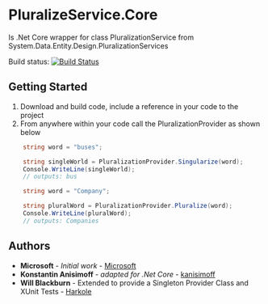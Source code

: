 # PluralizeService.Core

Is .Net Core wrapper for class PluralizationService from System.Data.Entity.Design.PluralizationServices

Build status:
[![Build Status](https://kanisimoff.visualstudio.com/Pluralize%20Service%20Library/_apis/build/status/kanisimoff.PluralizeService.Core?branchName=master)](https://kanisimoff.visualstudio.com/Pluralize%20Service%20Library/_build/latest?definitionId=10&branchName=master)

## Getting Started

1. Download and build code, include a reference in your code to the project
2. From anywhere within your code call the PluralizationProvider as shown below 
```csharp
    string word = "buses";

    string singleWorld = PluralizationProvider.Singularize(word);
    Console.WriteLine(singleWorld);
    // outputs: bus
```

```csharp
    string word = "Company";

    string pluralWord = PluralizationProvider.Pluralize(word);
    Console.WriteLine(pluralWord);
    // outputs: Companies
```

## Authors

* **Microsoft** - *Initial work* - [Microsoft](https://msdn.microsoft.com/en-us/library/system.data.entity.design.pluralizationservices.pluralizationservice.aspx)
* **Konstantin Anisimoff** - *adapted for .Net Core* - [kanisimoff](https://github.com/kanisimoff)
* **Will Blackburn** - Extended to provide a Singleton Provider Class and XUnit Tests - [Harkole](https://github.com/Harkole/)
